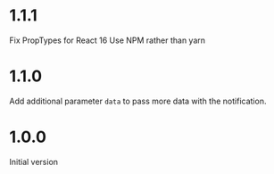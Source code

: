 # 1.1.1
Fix PropTypes for React 16
Use NPM rather than yarn

# 1.1.0
Add additional parameter `data` to pass more data with the notification.


# 1.0.0
Initial version
